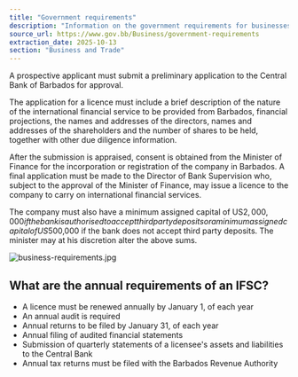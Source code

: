 ```yaml
---
title: "Government requirements"
description: "Information on the government requirements for businesses operating in Barbados, particularly International Financial Services Companies (IFSCs)."
source_url: https://www.gov.bb/Business/government-requirements
extraction_date: 2025-10-13
section: "Business and Trade"
---
```


A prospective applicant must submit a preliminary application to the Central Bank of Barbados for approval.

The application for a licence must include a brief description of the nature of the international financial service to be provided from Barbados, financial projections, the names and addresses of the directors, names and addresses of the shareholders and the number of shares to be held, together with other due diligence information.

After the submission is appraised, consent is obtained from the Minister of Finance for the incorporation or registration of the company in Barbados. A final application must be made to the Director of Bank Supervision who, subject to the approval of the Minister of Finance, may issue a licence to the company to carry on international financial services.

The company must also have a minimum assigned capital of US$2,000,000 if the bank is authorised to accept third party deposits or a minimum assigned capital of US$500,000 if the bank does not accept third party deposits. The minister may at his discretion alter the above sums.

![business-requirements.jpg](https://www.gov.bb/media_files/business-requirements.jpg)

## What are the annual requirements of an IFSC?

*   A licence must be renewed annually by January 1, of each year
*   An annual audit is required
*   Annual returns to be filed by January 31, of each year
*   Annual filing of audited financial statements
*   Submission of quarterly statements of a licensee's assets and liabilities to the Central Bank
*   Annual tax returns must be filed with the Barbados Revenue Authority
```